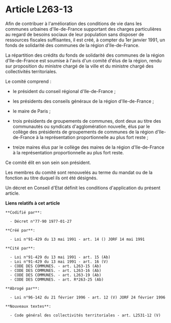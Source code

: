 # Article L263-13

Afin de contribuer à l'amélioration des conditions de vie dans les communes urbaines d'Ile-de-France supportant des charges
particulières au regard de besoins sociaux de leur population sans disposer de ressources fiscales suffisantes, il est créé,
à compter du 1er janvier 1991, un fonds de solidarité des communes de la région d'Ile-de-France.

La répartition des crédits du fonds de solidarité des communes de la région d'Ile-de-France est soumise à l'avis d'un comité
d'élus de la région, rendu sur proposition du ministre chargé de la ville et du ministre chargé des collectivités
territoriales.

Le comité comprend :

- le président du conseil régional d'Ile-de-France ;

- les présidents des conseils généraux de la région d'Ile-de-France ;

- le maire de Paris ;

- trois présidents de groupements de communes, dont deux au titre des communautés ou syndicats d'agglomération nouvelle, élus
par le collège des présidents de groupements de communes de la région d'Ile-de-France à la représentation proportionnelle au
plus fort reste ;

- treize maires élus par le collège des maires de la région d'Ile-de-France à la représentation proportionnelle au plus fort
reste.

Ce comité élit en son sein son président.

Les membres du comité sont renouvelés au terme du mandat ou de la fonction au titre duquel ils ont été désignés.

Un décret en Conseil d'Etat définit les conditions d'application du présent article.

**Liens relatifs à cet article**

	**Codifié par**:

	  - Décret n°77-90 1977-01-27

	**Créé par**:

	  - Loi n°91-429 du 13 mai 1991 - art. 14 () JORF 14 mai 1991

	**Cité par**:

	  - Loi n°91-429 du 13 mai 1991 - art. 15 (Ab)
	  - Loi n°91-429 du 13 mai 1991 - art. 16 (V)
	  - CODE DES COMMUNES. - art. L263-15 (Ab)
	  - CODE DES COMMUNES. - art. L263-16 (Ab)
	  - CODE DES COMMUNES. - art. L263-19 (Ab)
	  - CODE DES COMMUNES. - art. R*263-25 (Ab)

	**Abrogé par**:

	  - Loi n°96-142 du 21 février 1996 - art. 12 (V) JORF 24 février 1996

	**Nouveaux textes**:

	  - Code général des collectivités territoriales - art. L2531-12 (V)
